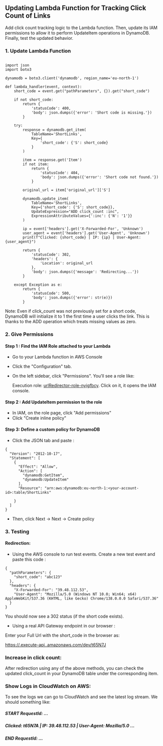 ## Updating Lambda Function for Tracking Click Count of Links

Add click count tracking logic to the Lambda function. Then, update its IAM permissions to allow it to perform UpdateItem operations in DynamoDB. Finally, test the updated behavior.


### 1. Update Lambda Function
```

import json
import boto3

dynamodb = boto3.client('dynamodb', region_name='eu-north-1')  

def lambda_handler(event, context):
    short_code = event.get("pathParameters", {}).get("short_code")

    if not short_code:
        return {
            'statusCode': 400,
            'body': json.dumps({'error': 'Short code is missing.'})
        }

    try:
        response = dynamodb.get_item(
            TableName='ShortLinks',
            Key={
                'short_code': {'S': short_code}
            }
        )

        item = response.get('Item')
        if not item:
            return {
                'statusCode': 404,
                'body': json.dumps({'error': 'Short code not found.'})
            }

        original_url = item['original_url']['S']

        dynamodb.update_item(
            TableName='ShortLinks',
            Key={'short_code': {'S': short_code}},
            UpdateExpression="ADD click_count :inc",
            ExpressionAttributeValues={':inc': {'N': '1'}}
        )

        ip = event['headers'].get('X-Forwarded-For', 'Unknown')
        user_agent = event['headers'].get('User-Agent', 'Unknown')
        print(f"Clicked: {short_code} | IP: {ip} | User-Agent: {user_agent}")

        return {
            'statusCode': 302,
            'headers': {
                'Location': original_url
            },
            'body': json.dumps({'message': 'Redirecting...'})
        }

    except Exception as e:
        return {
            'statusCode': 500,
            'body': json.dumps({'error': str(e)})
        }

```
Note: Even if click_count was not previously set for a short code, DynamoDB will initialize it to 1 the first time a user clicks the link. This is thanks to the ADD operation which treats missing values as zero.

### 2. Give Permissions
 
#### Step 1 : Find the IAM Role attached to your Lambda 
- Go to your Lambda function in AWS Console
- Click the "Configuration" tab. 
- On the left sidebar, click "Permissions". You’ll see a role like:

    Execution role: [urlRedirector-role-nyigfbcy](). Click on it, it opens the IAM console.

#### Step 2 : Add UpdateItem permission to the role
- In IAM, on the role page, click "Add permissions"
- Click "Create inline policy"

#### Step 3: Define a custom policy for DynamoDB
- Click the JSON tab and paste :
```
{
  "Version": "2012-10-17",
  "Statement": [
    {
      "Effect": "Allow",
      "Action": [
        "dynamodb:GetItem",
        "dynamodb:UpdateItem"
      ],
      "Resource": "arn:aws:dynamodb:eu-north-1:<your-account-id>:table/ShortLinks"

    }
  ]
}
```
- Then, click Next → Next → Create policy

### 3. Testing

####  Redirection:
- Using the AWS console to run test events. Create a new test event and paste this code :

```
{
  "pathParameters": {
    "short_code": "abc123"
  },
  "headers": {
    "X-Forwarded-For": "39.48.112.53",
    "User-Agent": "Mozilla/5.0 (Windows NT 10.0; Win64; x64) AppleWebKit/537.36 (KHTML, like Gecko) Chrome/138.0.0.0 Safari/537.36"
  }
}

```

 You should now see a 302 status (if the short code exists).

- Using a real API Gateway endpoint in our browser :

Enter your Full Url with the short_code in the browser as:

[https://<random-id>.execute-api.<region>.amazonaws.com/dev/t65N7J]()


### Increase in click count:
 
After redirection using any of the above methods, you can check the updated click_count in your DynamoDB table under the corresponding item.

### Show Logs in CloudWatch on AWS:

To see the logs we can go to CloudWatch and see the latest log stream. We should something like: 

##### START RequestId: ...
##### Clicked: t65N7A | IP: 39.48.112.53 | User-Agent: Mozilla/5.0 ...
##### END RequestId: ...






